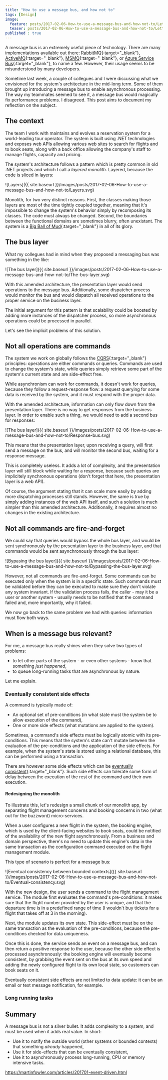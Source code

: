 ```yaml
---
title: "How to use a message bus, and how not to"
tags: [Design]
image:
  feature: posts/2017-02-06-How-to-use-a-message-bus-and-how-not-to/Letters.jpg
  teaser: posts/2017-02-06-How-to-use-a-message-bus-and-how-not-to/Letters.jpg
published : true
---
```


A message bus is an extremely useful piece of technology. There are
many implementations available out there: [RabbitMQ](https://www.rabbitmq.com/){:target="_blank"},
[ActiveMQ](http://activemq.apache.org/){:target="_blank"}, 
[MSMQ](https://msdn.microsoft.com/en-us/library/ms711472(v=vs.85).aspx){:target="_blank"},
or [Azure Service Bus](https://azure.microsoft.com/en-us/services/service-bus/){:target="_blank"}, 
to name a few. However, their usage seems to be misunderstood by many developers.

Sometime last week, a couple of collegues and I were discussing what we envisioned
for the system's architecture in the mid-long term. Some of them brought up
introducing a message bus to enable asynchronous processing.
The way my teammates seemed to see it, a message bus would magically fix
performance problems. I disagreed. This post aims to document my reflection on the subject.

## The context

The team I work with maintains and evolves a reservation system for a world-leading tour operator. The
system is built using .NET technologies and exposes web APIs allowing various web 
sites to search for flights and to book seats, along with a back office allowing
the company's staff to manage flights, capacity and pricing.

The system's architecture follows a pattern which is pretty common in old .NET projects
and which I call a *layered monolith*. Layered, because the code is sliced in
layers:

![Layers]({{ site.baseurl }}/images/posts/2017-02-06-How-to-use-a-message-bus-and-how-not-to/Layers.svg)

Monolith, for two very distinct reasons. First, the classes making those layers are 
most of the time tightly coupled together, meaning that it's impossible to change the system's
behavior simply by recomposing its classes. The code must always be changed. Second, the boundaries between
the functional domains are sometimes blurry, often unexistant. The system is
a [Big Ball of Mud](http://www.laputan.org/mud/){:target="_blank"} in all of its glory.

## The bus layer

What my collegues had in mind when they proposed a messaging bus was something in the like:

![The bus layer]({{ site.baseurl }}/images/posts/2017-02-06-How-to-use-a-message-bus-and-how-not-to/The-bus-layer.svg)

With this amended architecture, the presentation layer would send operations to the
message bus. Additionally, some dispatcher process would monitor the bus and would
dispatch all received operations to the proper service on the business layer.

The initial argument for this pattern is that scalability could be boosted by adding
more instances of the dispatcher process, so more asynchronous operations could
be processed in parallel.

Let's see the implicit problems of this solution.

## Not all operations are commands

The system we work on globally follows the [CQRS](https://en.wikipedia.org/wiki/Command–query_separation){:target="_blank"}
principles: operations are either commands or queries. Commands are used to change 
the system's state, while queries simply retrieve some part of the system's current state and
are side-effect free.

While asynchronism can work for commands, it doesn't work for queries, because 
they follow a request-response flow: a request querying for some data is received 
by the system, and it must respond with the proper data.

With the amended architecture, information can only flow down from the presentation 
layer. There is no way to get responses from the business layer. In order to
enable such a thing, we would need to add a second bus for responses:

![The bus layer]({{ site.baseurl }}/images/posts/2017-02-06-How-to-use-a-message-bus-and-how-not-to/Response-bus.svg)

This means that the presentation layer, upon receiving a query, will first send
a message on the bus, and will monitor the second bus, waiting for a response
message.

This is completely useless. It adds a lot of complexity, and the presentation layer 
will still block while waiting for a response, because such queries are implicitely 
synchronous operations (don't forget that here, the presentation layer is a web API).

Of course, the argument stating that it can scale more easily by adding more
dispatching processes still stands. However, the same is true by simply adding 
instances of the web API itself, and such a solution is much simpler than this
amended architecture. Additionally, it requires almost no changes in the existing
architecture.

## Not all commands are fire-and-forget

We could say that queries would bypass the whole bus layer, and would be sent
synchronously by the presentation layer to the business layer, and that commands
would be sent asynchronously through the bus layer:

![Bypasing the bus layer]({{ site.baseurl }}/images/posts/2017-02-06-How-to-use-a-message-bus-and-how-not-to/Bypassing-the-bus-layer.svg)

However, not all commands are fire-and-forget. Some commands can be executed
only when the system is in a specific state. Such commands must be validated
before they can be executed to make sure they don't violate any system invariant.
If the validation process fails, the caller - may it be a user or another system - 
usually needs to be notified that the command failed and, more importantly,
why it failed.

We now go back to the same problem we had with queries: information must flow
both ways.

## When is a message bus relevant?

For me, a message bus really shines when they solve two types of problems:
* to let other parts of the system - or even other systems - know that something *just happened*,
* to queue long-running tasks that are asynchronous by nature.

Let me explain.

### Eventually consistent side effects

A command is typically made of:
* An optional set of pre-conditions (in what state must the system be to allow execution of the command),
* One or more side effects (what mutations are applied to the system).

Sometimes, a command's side effects must be logically atomic with its pre-conditions. This means that
the system's state can't mutate between the evaluation of the pre-conditions and the application of the
side effects. For example, when the system's state is stored using a relational database, this can be performed 
using a transaction.

There are however some side effects which can be [eventually consistent](https://en.wikipedia.org/wiki/Eventual_consistency){:target="_blank"}.
Such side effects can tolerate some form of delay between the execution of the rest of the command and their own execution.

#### Redesigning the monolith

To illustrate this, let's redesign a small chunk of our monolith app, by separating flight management concerns and booking
concerns in two (what out for the buzzword) micro-services.

When a user configures a new flight in the system, the booking engine, which is used by the client-facing websites to book seats, 
could be notified of the availability of the new flight asynchronously. From a business and domain perspective, there's no need to update 
this engine's data in the same transaction as the configuration command executed on the flight management module.

This type of scenario is perfect for a message bus:

![Eventual consistency between bounded contexts]({{ site.baseurl }}/images/posts/2017-02-06-How-to-use-a-message-bus-and-how-not-to/Eventual-consistency.svg)

With the new design, the user sends a command to the flight management service. The module first evaluates the command's pre-conditions:
it makes sure that the flight number provided by the user is unique, and that the departure time is in a predefined range of time (I wouldn't
buy tickets for a flight that takes off at 3 in the morning).

Next, the module updates its own state. This side-effect must be on the same transaction as the evaluation of the pre-conditions,
because the pre-conditions checked for data uniqueness.

Once this is done, the service sends an event on a message bus, and can then return a positive response to the user, because the
other side effect is processed asynchronously: the booking engine will eventually become consistent, by grabbing the event sent on the 
bus at its own speed and adding the newly configured flight to its own local state, so customers can book seats on it.

Eventually consistent side effects are not limited to data update: it can be an email or text message notification, for example.

### Long running tasks



## Summary

A message bus is not a silver bullet. It adds complexity to a system, and
must be used when it adds real value. In short:

* Use it to notify the outside world (other systems or bounded contexts) that something *already* happened,
* Use it for side-effects that can be eventually consistent,
* Use it to asynchronously process long-running, CPU or memory intensive tasks.

https://martinfowler.com/articles/201701-event-driven.html
